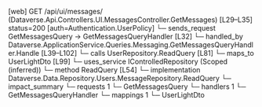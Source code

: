 [web] GET /api/ui/messages/  (Dataverse.Api.Controllers.UI.MessagesController.GetMessages)  [L29–L35] status=200 [auth=Authentication.UserPolicy]
  └─ sends_request GetMessagesQuery -> GetMessagesQueryHandler [L32]
    └─ handled_by Dataverse.ApplicationService.Queries.Messaging.GetMessagesQueryHandler.Handle [L39–L102]
      └─ calls UserRepository.ReadQuery [L81]
      └─ maps_to UserLightDto [L99]
      └─ uses_service IControlledRepository<Message> (Scoped (inferred))
        └─ method ReadQuery [L54]
          └─ implementation Dataverse.Data.Repository.Users.MessageRepository.ReadQuery
  └─ impact_summary
    └─ requests 1
      └─ GetMessagesQuery
    └─ handlers 1
      └─ GetMessagesQueryHandler
    └─ mappings 1
      └─ UserLightDto

